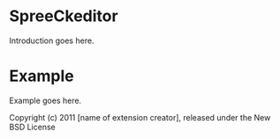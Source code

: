 SpreeCkeditor
=============

Introduction goes here.


Example
=======

Example goes here.


Copyright (c) 2011 [name of extension creator], released under the New BSD License
